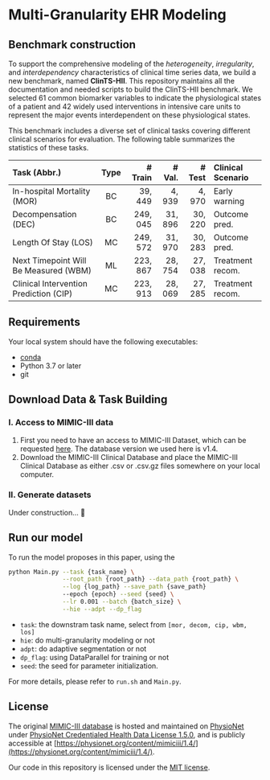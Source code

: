 # Multi-Granularity EHR Modeling

## Benchmark construction

   To support the comprehensive modeling of the *heterogeneity*, *irregularity*, and *interdependency* characteristics of clinical time series data, we build a new benchmark, named **ClinTS-HII**.
   This repository maintains all the documentation and needed scripts to build the ClinTS-HII benchmark.
   We selected 61 common biomarker variables to indicate the physiological states of a patient and 42 widely used interventions in intensive care units to represent the major events interdependent on these physiological states. 

   This benchmark includes a diverse set of clinical tasks covering different clinical scenarios for evaluation. The following table summarizes the statistics of these tasks.

   |  Task (Abbr.)   | Type  | # Train | # Val. | # Test | Clinical Scenario |
   |  :----  | :----: | ----: | ----: | ----: | :---- |
   | In-hospital Mortality (MOR)             | BC | 39, 449    | 4, 939  | 4, 970 | Early warning |
   | Decompensation (DEC)                    | BC | 249, 045    | 31, 896 | 30, 220 | Outcome pred. |
   | Length Of Stay (LOS)                    | MC | 249, 572   | 31, 970 | 30, 283 | Outcome pred. |
   | Next Timepoint Will Be Measured (WBM)   | ML | 223, 867   | 28, 754 | 27, 038 | Treatment recom. |
   | Clinical Intervention Prediction (CIP)  | MC | 223, 913   | 28, 069 | 27, 285 | Treatment recom. |


## Requirements

   Your local system should have the following executables:

   - [conda](https://docs.conda.io/projects/conda/en/latest/user-guide/install/index.html)
   - Python 3.7 or later
   - git

## Download Data & Task Building

   ### I. Access to MIMIC-III data

   1. First you need to have an access to MIMIC-III Dataset, which can be requested [here](https://mimic.physionet.org/gettingstarted/access/). The database version we used here is v1.4.
   2. Download the MIMIC-III Clinical Database and place the MIMIC-III Clinical Database as either .csv or .csv.gz files somewhere on your local computer.


   ### II. Generate datasets

   Under construction... :construction:

## Run our model

   To run the model proposes in this paper, using the 

   ```bash
   python Main.py --task {task_name} \
                  --root_path {root_path} --data_path {root_path} \
                  --log {log_path} --save_path {save_path}
                  --epoch {epoch} --seed {seed} \
                  --lr 0.001 --batch {batch_size} \
                  --hie --adpt --dp_flag

   ```

   - ```task```: the downstram task name, select from ```[mor, decom, cip, wbm, los]```
   - ```hie```: do multi-granularity modeling or not
   - ```adpt```: do adaptive segmentation or not
   - ```dp_flag```: using DataParallel for training or not
   - ```seed```: the seed for parameter initialization.
   
   For more details, please refer to ```run.sh``` and ```Main.py```.

## License

The original [MIMIC-III database](https://mimic.mit.edu/docs/iii/) is hosted and maintained on [PhysioNet](https://physionet.org/about/) under [PhysioNet Credentialed Health Data License 1.5.0](https://physionet.org/content/mimiciii/view-license/1.4/), and is publicly accessible at [https://physionet.org/content/mimiciii/1.4/](https://physionet.org/content/mimiciii/1.4/).

Our code in this repository is licensed under the [MIT license](https://github.com/nullnullll/ClinTS_HII/blob/main/LICENSE).